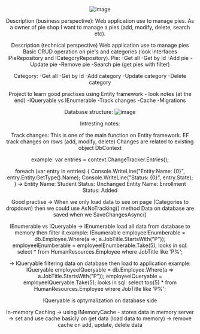 <div style="text-align: center">


![image](https://github.com/kadisin/PieShopAdmin/assets/38622355/9f74fe95-f7e8-4639-b035-7333b3561f57)

Description (business perspective):
Web application use to manage pies.
As a owner of pie shop I want to manage a pies (add, modify, delete, search etc).

Description (technical perspective)
Web application use to manage pies
Basic CRUD operation on pie's and categories (look interfaces IPieRepository and ICategoryRepository).
Pie:
-Get all
-Get by Id
-Add pie
-Update pie
-Remove pie
-Search pie (get pies with filter)

Category: 
-Get all
-Get by Id
-Add category
-Update category
-Delete category

Project to learn good practises using Entity framework - look notes (at the end)
-IQueryable vs IEnumerable
-Track changes
-Cache
-Migrations

Database structure:
![image](https://github.com/kadisin/PieShopAdmin/assets/38622355/73803411-973a-4359-8255-88682482a2fe)


Intresting notes:

Track changes:
This is one of the main function on Entity framework.
EF track changes on rows (add, modify, delete)
Changes are related to existing object DbContext

example:
var entries = context.ChangeTracker.Entries();

foreach (var entry in entries) {
	Console.WriteLine("Entity Name: {0}", entry.Entity.GetType().Name);
        Console.WriteLine("Status: {0}", entry.State);
}
-> 
Entity Name: Student
Status: Unchanged
Entity Name: Enrollment
Status: Added

Good practise -> When we only load data to see on page (Categories to dropdown)
then we could use AsNoTracking() method
Data on database are saved when we SaveChangesAsync()

IEnumerable vs IQueryable 
-> IEnumerable load all data from database to memory then filter it
example:
IEnumerable<Employee> employeeIEnumberable = db.Employee.Where(a =>; a.JobTitle.StartsWith("P"));
employeeIEnumberable = employeeIEnumberable.Take<Employee>(5);
looks in sql:
select * from HumanResources.Employee where JobTitle like 'P%';

-> IQueryable filtering data on database then load to application
example:
IQueryable<Employee> employeeIQueryable = db.Employee.Where(a => a.JobTitle.StartsWith("P"));
employeeIQueryable = employeeIQueryable.Take<Employee>(5);
looks in sql:
select top(5) * from HumanResources.Employee where JobTitle like 'P%';

IQueryable is optymalization on database side

In-memory Caching
-> using IMemoryCache - stores data in memory server
-> set and use cache basicly on get data (load data to memory)
-> remove cache on add, update, delete data

</div>
